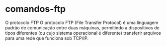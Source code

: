 # comandos-ftp
O protocolo FTP O protocolo FTP (File Transfer Protocol) é uma linguagem padrão de comunicação entre duas máquinas, permitindo a dispositivos de tipos diferentes (ou cujo sistema operacional é diferente) transferir arquivos para uma rede que funciona sob TCP/IP.
